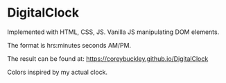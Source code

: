 # DigitalClock
Implemented with HTML, CSS, JS. Vanilla JS manipulating DOM elements.

The format is hrs:minutes seconds AM/PM.

The result can be found at: https://coreybuckley.github.io/DigitalClock

Colors inspired by my actual clock.

